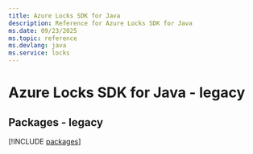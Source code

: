 ```yaml
---
title: Azure Locks SDK for Java
description: Reference for Azure Locks SDK for Java
ms.date: 09/23/2025
ms.topic: reference
ms.devlang: java
ms.service: locks
---
```

# Azure Locks SDK for Java - legacy
## Packages - legacy
[!INCLUDE [packages](locks-index.md)]